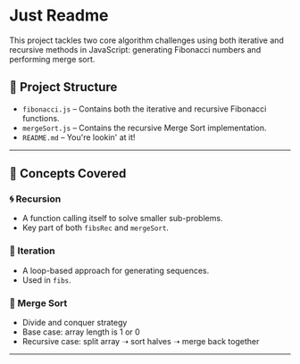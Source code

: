 # Just Readme 
This project tackles two core algorithm challenges using both iterative and recursive methods in JavaScript: generating Fibonacci numbers and performing merge sort.

## 📁 Project Structure

- `fibonacci.js` – Contains both the iterative and recursive Fibonacci functions.
- `mergeSort.js` – Contains the recursive Merge Sort implementation.
- `README.md` – You're lookin' at it!

---

## 🧠 Concepts Covered

### 🌀 Recursion
- A function calling itself to solve smaller sub-problems.
- Key part of both `fibsRec` and `mergeSort`.

### 🔁 Iteration
- A loop-based approach for generating sequences.
- Used in `fibs`.

### 🧩 Merge Sort
- Divide and conquer strategy
- Base case: array length is 1 or 0
- Recursive case: split array ➝ sort halves ➝ merge back together

---

